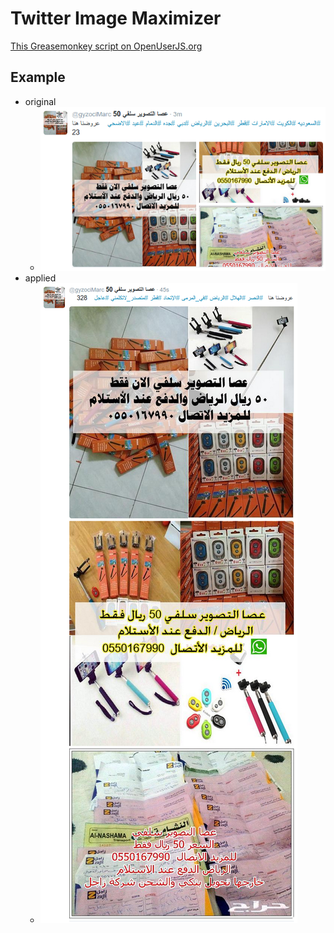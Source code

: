 Twitter Image Maximizer
=======================

[This Greasemonkey script on OpenUserJS.org](https://openuserjs.org/scripts/aycabta/Twitter_Image_Maximizer)

## Example

* original
    * ![original](original.png)
* applied
    * ![applied](applied.png)

